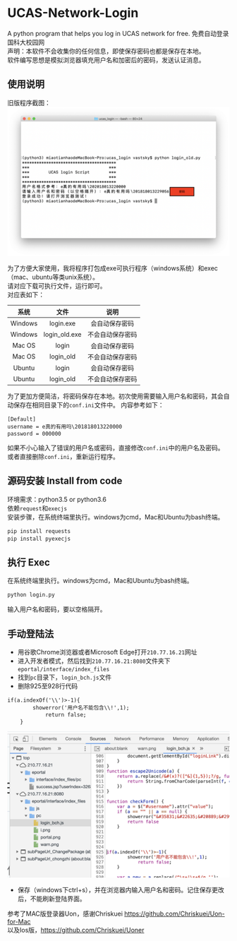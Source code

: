 # UCAS-Network-Login
A python program that helps you log in UCAS network for free. 免费自动登录国科大校园网 <br/>
声明：本软件不会收集你的任何信息，即使保存密码也都是保存在本地。<br/>
软件编写思想是模拟浏览器填充用户名和加密后的密码，发送认证消息。
## 使用说明
旧版程序截图：
![avatar](screenshot2.png)

为了方便大家使用，我将程序打包成exe可执行程序（windows系统）和exec（mac、ubuntu等类unix系统）。<br/>
请对应下载可执行文件，运行即可。<br/>
对应表如下：

| 系统 | 文件 | 说明 |
| :------: | :------: | :------: |
| Windows | login.exe | 会自动保存密码 |
| Windows | login_old.exe | 不会自动保存密码 |
| Mac OS | login | 会自动保存密码 |
| Mac OS | login_old | 不会自动保存密码 |
| Ubuntu | login | 会自动保存密码 |
| Ubuntu | login_old | 不会自动保存密码 |


为了更加方便简洁，将密码保存在本地。初次使用需要输入用户名和密码，其会自动保存在相同目录下的`conf.ini`文件中。
内容参考如下：

```editorconfig
[Default]
username = e真的有用吗\201818013220000
password = 000000
```
如果不小心输入了错误的用户名或密码，直接修改`conf.ini`中的用户名及密码。或者直接删除`conf.ini`，重新运行程序。
## 源码安装 Install from code
环境需求：python3.5 or python3.6<br/>
依赖`request`和`execjs`<br/>
安装步骤，在系统终端里执行。windows为cmd，Mac和Ubuntu为bash终端。
```bash
pip install requests
pip install pyexecjs
```
## 执行 Exec
在系统终端里执行。windows为cmd，Mac和Ubuntu为bash终端。
```bash
python login.py
```
输入用户名和密码，要以空格隔开。

## 手动登陆法
* 用谷歌Chrome浏览器或者Microsoft Edge打开`210.77.16.21`网址
* 进入开发者模式，然后找到`210.77.16.21:8080`文件夹下`eportal/interface/index_files`
* 找到`pc`目录下，`login_bch.js`文件
* 删除925至928行代码
```
if(a.indexOf('\\')>-1){
  		showerror('用户名不能包含\\!',1);
			return false;
  	}
```
![avatar](screen.png)
* 保存（windows下ctrl+s），并在浏览器内输入用户名和密码。记住保存更改后，不能刷新登陆界面。

参考了MAC版登录器Uon，感谢Chriskuei
https://github.com/Chriskuei/Uon-for-Mac <br/>
以及Ios版，https://github.com/Chriskuei/Uoner



